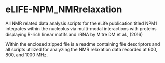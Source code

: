 # eLIFE-NPM_NMRrelaxation
All NMR related data analysis scripts for the eLife publication titled NPM1 integrates within the nucleolus via multi-modal interactions with proteins displaying R-rich linear motifs and rRNA by Mitre DM et al., (2016)

Within the enclosed zipped file is a readme containing file descriptors and all scripts utilized for analyzing the NMR relaxation data recorded at 600, 800, and 1000 MHz. 
